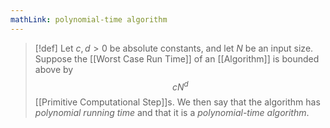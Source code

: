 ```yaml
---
mathLink: polynomial-time algorithm
---
```

>[!def]
>Let $c,d>0$ be absolute constants, and let $N$ be an input size. Suppose the [[Worst Case Run Time]] of an [[Algorithm]] is bounded above by 
>$$cN^{d}$$
>[[Primitive Computational Step]]s. We then say that the algorithm has *polynomial running time* and that it is a *polynomial-time algorithm*.

